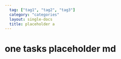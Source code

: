 ```yaml
---
  tag: ["tag1", "tag2", "tag3"]
  category: "categories"
  layout: single-docs
  title: placeholder a
---
```


# one tasks placeholder md
